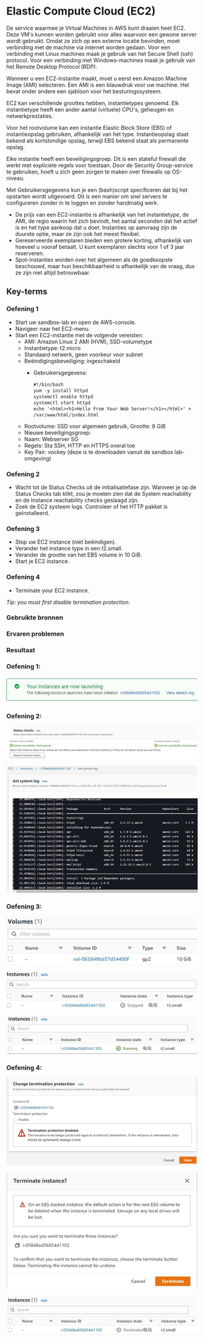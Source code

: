 # Elastic Compute Cloud (EC2)
De service waarmee je Virtual Machines in AWS kunt draaien heet EC2. Deze VM's kunnen worden gebruikt voor alles waarvoor een gewone server wordt gebruikt. Omdat ze zich op een externe locatie bevinden, moet verbinding met de machine via internet worden gedaan. Voor een verbinding met Linux machines maak je gebruik van het Secure Shell (ssh) protocol. Voor een verbinding met Windows-machines maak je gebruik van het Remote Desktop Protocol (RDP).

Wanneer u een EC2-instantie maakt, moet u eerst een Amazon Machine Image (AMI) selecteren. Een AMI is een blauwdruk voor uw machine. Het bevat onder andere een sjabloon voor het besturingssysteem.

EC2 kan verschillende groottes hebben, instantietypes genoemd. Elk instantietype heeft een ander aantal (virtuele) CPU's, geheugen en netwerkprestaties.

Voor het rootvolume kan een instantie Elastic Block Store (EBS) of instantieopslag gebruiken, afhankelijk van het type. Instantieopslag staat bekend als kortstondige opslag, terwijl EBS bekend staat als permanente opslag.

Elke instantie heeft een beveiligingsgroep. Dit is een stateful firewall die werkt met expliciete regels voor toestaan. Door de Security Group-service te gebruiken, hoeft u zich geen zorgen te maken over firewalls op OS-niveau.

Met Gebruikersgegevens kun je een (bash)script specificeren dat bij het opstarten wordt uitgevoerd. Dit is een manier om snel servers te configureren zonder in te loggen en zonder handmatig werk.

- De prijs van een EC2-instantie is afhankelijk van het instantietype, de AMI, de regio waarin het zich bevindt, het aantal seconden dat het actief is en het type aankoop dat u doet.
Instanties op aanvraag zijn de duurste optie, maar ze zijn ook het meest flexibel.
- Gereserveerde exemplaren bieden een grotere korting, afhankelijk van hoeveel u vooraf betaalt. U kunt exemplaren slechts voor 1 of 3 jaar reserveren.
- Spot-instanties worden over het algemeen als de goedkoopste beschouwd, maar hun beschikbaarheid is afhankelijk van de vraag, dus ze zijn niet altijd betrouwbaar.

## Key-terms

### Oefening 1
- Start uw sandbox-lab en open de AWS-console.
- Navigeer naar het EC2-menu.
- Start een EC2-instantie met de volgende vereisten:
  - AMI: Amazon Linux 2 AMI (HVM), SSD-volumetype
  - Instantietype: t2.micro
  - Standaard netwerk, geen voorkeur voor subnet
  - Beëindigingsbeveiliging: ingeschakeld
    - Gebruikersgegevens:
  
          #!/bin/bash
          yum -y install httpd
          systemctl enable httpd
          systemctl start httpd
          echo '<html><h1>Hello From Your Web Server!</h1></html>' > /var/www/html/index.html
  - Rootvolume: SSD voor algemeen gebruik, Grootte: 8 GiB
  - Nieuwe beveiligingsgroep:
  - Naam: Webserver SG
  - Regels: Sta SSH, HTTP en HTTPS overal toe
  - Key Pair: vockey (deze is te downloaden vanuit de sandbox lab-omgeving)
  
### Oefening 2
- Wacht tot de Status Checks uit de initialisatiefase zijn. Wanneer je op de Status Checks tab klikt, zou je moeten zien dat de System reachability en de Instance reachability checks geslaagd zijn.
- Zoek de EC2 systeem logs. Controleer of het HTTP pakket is geïnstalleerd.

### Oefening 3
- Stop uw EC2 instance (niet beëindigen).
- Verander het instance type in een t2.small.
- Verander de grootte van het EBS volume in 10 GiB.
- Start je EC2 instance.

### Oefening 4
- Terminate your EC2 instance.

_Tip: you must first disable termination protection._

### Gebruikte bronnen

### Ervaren problemen

### Resultaat

### Oefening 1:

![ec2](../00_includes/ec2.JPG)

### Oefening 2:

![healthcheck](../00_includes/healthcheck.JPG)

![systemlog](../00_includes/systemlog.JPG)

### Oefening 3:

![10gb](../00_includes/10gb.JPG)

![t2small](../00_includes/t2small.JPG)

![running](../00_includes/running.JPG)

### Oefening 4:

![prooff](../00_includes/prooff.JPG)

![terminated](../00_includes/terminated.JPG)

![tercomfirmed](../00_includes/tercomfirmed.JPG)